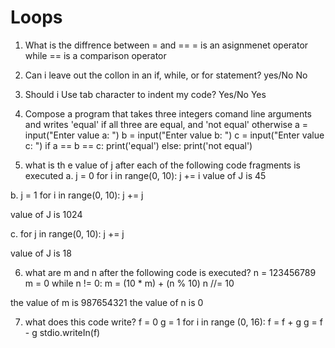 # Loops
1. What is the diffrence between = and ==
= is an asignmenet operator while == is a comparison operator

2. Can i leave out the collon in an if, while, or for statement? yes/No
No 

3. Should i Use tab character to indent my code? Yes/No
Yes

4. Compose a program that takes three integers comand line arguments and writes 'equal' if all three are equal, and 'not equal' otherwise
a = input("Enter value a: ")
b = input("Enter value b: ")
c = input("Enter value c: ")
if a == b == c:
    print('equal')
else: 
    print('not equal')

5. what is th e value of j after each of the following code fragments is executed
a. j = 0
    for i in range(0, 10):
        j += i
value of J is 45

b. j = 1
    for i in range(0, 10):
        j += j

value of J is 1024

c. for j in range(0, 10):
    j += j

value of J is 18

6. what are m and n after the following code is executed?
n = 123456789
m = 0
while n != 0:
    m = (10 * m) + (n % 10)
    n //= 10

the value of m is 987654321
the value of n is 0

7. what does this code write?
f = 0
g = 1
for i in range (0, 16):
    f = f + g
    g = f - g
    stdio.writeIn(f)